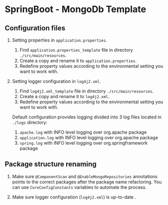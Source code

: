 # SpringBoot - MongoDb Template

## Configuration files

1. Setting properties in ```application.properties```.
    1. Find ```application.properties_template``` file in directory ```./src/main/resources```.
    2. Create a copy and rename it to ```application.properties```.
    3. Redefine property values according to the environmental setting you want to work with.
2. Setting logger configuration in ```log4j2.xml```.
    1. Find ```log4j2.xml_template``` file in directory ```./src/main/resources```.
    2. Create a copy and rename it to ```log4j2.xml```.
    3. Redefine property values according to the environmental setting you want to work with.

    Default configuration provides logging divided into 3 log files located in ```./logs``` directory:
    1. ```apache.log``` with INFO level logging over org.apache package
    2. ```application.log``` with INFO level logging over org.apache package
    3. ```spring.log``` with INFO level logging over org.springframework package
    
## Package structure renaming
1. Make sure ```@ComponentScan``` and ```@EnableMongoRepositories``` annotations points to the correct packages after the package name refactoring. You can use ```CoreConfigConstants``` variables to automate the process.

2. Make sure logger configuration (```log4j2.xml```) is up-to-date .